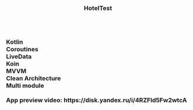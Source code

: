 <h3 align="center">
HotelTest
</h3>
<br><br>
<h3 align="left">
 Kotlin<br>
 Coroutines<br>
 LiveData<br>
 Koin<br>
 MVVM<br>
 Clean Architecture<br>
 Multi module<br><br>
 App preview video: https://disk.yandex.ru/i/4RZFld5Fw2wtcA
 </h3>
